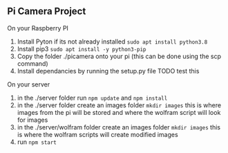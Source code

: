 Pi Camera Project
---
On your Raspberry PI
1. Install Pyton if its not already installed `sudo apt install python3.8`
2. Install pip3 `sudo apt install -y python3-pip`
3. Copy the folder ./picamera onto your pi (this can be done using the scp command)
3. Install dependancies by running the setup.py file TODO test this

On your server  
1. in the ./server folder run `npm update` and `npm install`
2. in the ./server folder create an images folder `mkdir images` this is where images from the pi will be stored and where the wolfram script will look for images
3. in the ./server/wolfram folder create an images folder `mkdir images` this is where the wolfram scripts will create modified images
3. run `npm start`

